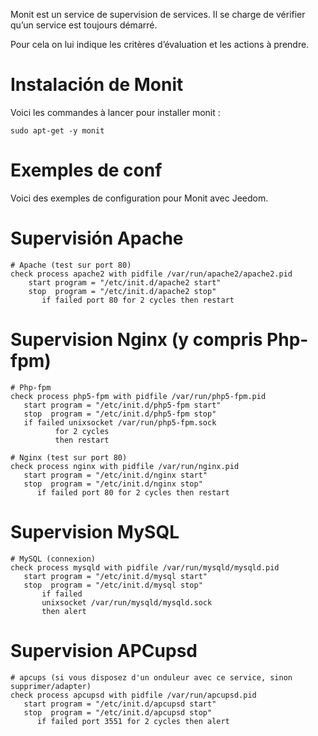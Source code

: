 Monit est un service de supervision de services. Il se charge de
vérifier qu’un service est toujours démarré.

Pour cela on lui indique les critères d’évaluation et les actions à
prendre.

Instalación de Monit
=====================

Voici les commandes à lancer pour installer monit :

    sudo apt-get -y monit

Exemples de conf 
================

Voici des exemples de configuration pour Monit avec Jeedom.

Supervisión Apache
==================

    # Apache (test sur port 80)
    check process apache2 with pidfile /var/run/apache2/apache2.pid
        start program = "/etc/init.d/apache2 start"
        stop  program = "/etc/init.d/apache2 stop"
           if failed port 80 for 2 cycles then restart

Supervision Nginx (y compris Php-fpm) 
=====================================

    # Php-fpm
    check process php5-fpm with pidfile /var/run/php5-fpm.pid
       start program = "/etc/init.d/php5-fpm start"
       stop  program = "/etc/init.d/php5-fpm stop"
       if failed unixsocket /var/run/php5-fpm.sock
              for 2 cycles
              then restart

    # Nginx (test sur port 80)
    check process nginx with pidfile /var/run/nginx.pid
       start program = "/etc/init.d/nginx start"
       stop  program = "/etc/init.d/nginx stop"
          if failed port 80 for 2 cycles then restart

Supervision MySQL 
=================

    # MySQL (connexion)
    check process mysqld with pidfile /var/run/mysqld/mysqld.pid
       start program = "/etc/init.d/mysql start"
       stop  program = "/etc/init.d/mysql stop"
           if failed
           unixsocket /var/run/mysqld/mysqld.sock
           then alert

Supervision APCupsd 
===================

    # apcups (si vous disposez d'un onduleur avec ce service, sinon supprimer/adapter)
    check process apcupsd with pidfile /var/run/apcupsd.pid
       start program = "/etc/init.d/apcupsd start"
       stop  program = "/etc/init.d/apcupsd stop"
          if failed port 3551 for 2 cycles then alert
